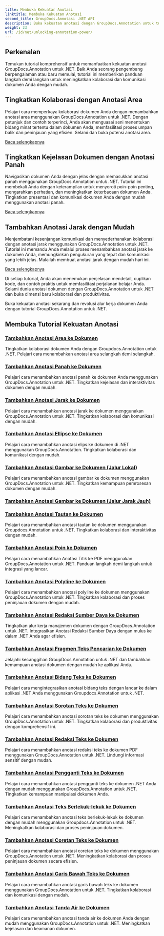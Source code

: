 ```yaml
---
title: Membuka Kekuatan Anotasi
linktitle: Membuka Kekuatan Anotasi
second_title: GroupDocs.Annotasi .NET API
description: Buka kekuatan anotasi dengan GroupDocs.Annotation untuk tutorial .NET. Pelajari cara menambahkan berbagai anotasi selangkah demi selangkah dan tingkatkan kolaborasi dengan mudah.
weight: 23
url: /id/net/unlocking-annotation-power/
---
```

## Perkenalan

Temukan tutorial komprehensif untuk memanfaatkan kekuatan anotasi GroupDocs.Annotation untuk .NET. Baik Anda seorang pengembang berpengalaman atau baru memulai, tutorial ini memberikan panduan langkah demi langkah untuk meningkatkan kolaborasi dan komunikasi dokumen Anda dengan mudah.

## Tingkatkan Kolaborasi dengan Anotasi Area

Pelajari cara memperkaya kolaborasi dokumen Anda dengan menambahkan anotasi area menggunakan GroupDocs.Annotation untuk .NET. Dengan petunjuk dan contoh terperinci, Anda akan menguasai seni menentukan bidang minat tertentu dalam dokumen Anda, memfasilitasi proses umpan balik dan peninjauan yang efisien. Selami dan buka potensi anotasi area.

[Baca selengkapnya](./add-area-annotation/)

## Tingkatkan Kejelasan Dokumen dengan Anotasi Panah

Navigasikan dokumen Anda dengan jelas dengan memasukkan anotasi panah menggunakan GroupDocs.Annotation untuk .NET. Tutorial ini membekali Anda dengan keterampilan untuk menyoroti poin-poin penting, mengarahkan perhatian, dan meningkatkan keterbacaan dokumen Anda. Tingkatkan presentasi dan komunikasi dokumen Anda dengan mudah menggunakan anotasi panah.

[Baca selengkapnya](./add-arrow-annotation/)

## Tambahkan Anotasi Jarak dengan Mudah

Menjembatani kesenjangan komunikasi dan menyederhanakan kolaborasi dengan anotasi jarak menggunakan GroupDocs.Annotation untuk .NET. Tutorial ini memandu Anda melalui proses menambahkan anotasi jarak ke dokumen Anda, memungkinkan pengukuran yang tepat dan komunikasi yang lebih jelas. Mulailah membuat anotasi jarak dengan mudah hari ini.

[Baca selengkapnya](./add-distance-annotation/)

Di setiap tutorial, Anda akan menemukan penjelasan mendetail, cuplikan kode, dan contoh praktis untuk memfasilitasi perjalanan belajar Anda. Selami dunia anotasi dokumen dengan GroupDocs.Annotation untuk .NET dan buka dimensi baru kolaborasi dan produktivitas.

Buka kekuatan anotasi sekarang dan revolusi alur kerja dokumen Anda dengan tutorial GroupDocs.Annotation untuk .NET.

## Membuka Tutorial Kekuatan Anotasi
### [Tambahkan Anotasi Area ke Dokumen](./add-area-annotation/)
Tingkatkan kolaborasi dokumen Anda dengan Groupdocs.Annotation untuk .NET. Pelajari cara menambahkan anotasi area selangkah demi selangkah.
### [Tambahkan Anotasi Panah ke Dokumen](./add-arrow-annotation/)
Pelajari cara menambahkan anotasi panah ke dokumen Anda menggunakan GroupDocs.Annotation untuk .NET. Tingkatkan kejelasan dan interaktivitas dokumen dengan mudah.
### [Tambahkan Anotasi Jarak ke Dokumen](./add-distance-annotation/)
Pelajari cara menambahkan anotasi jarak ke dokumen menggunakan GroupDocs.Annotation untuk .NET. Tingkatkan kolaborasi dan komunikasi dengan mudah.
### [Tambahkan Anotasi Ellipse ke Dokumen](./add-ellipse-annotation/)
Pelajari cara menambahkan anotasi elips ke dokumen di .NET menggunakan GroupDocs.Annotation. Tingkatkan kolaborasi dan komunikasi dengan mudah.
### [Tambahkan Anotasi Gambar ke Dokumen (Jalur Lokal)](./add-image-annotation-local-path/)
Pelajari cara menambahkan anotasi gambar ke dokumen menggunakan GroupDocs.Annotation untuk .NET. Tingkatkan kemampuan pemrosesan dokumen dengan mudah.
### [Tambahkan Anotasi Gambar ke Dokumen (Jalur Jarak Jauh)](./add-image-annotation-remote-path/)
### [Tambahkan Anotasi Tautan ke Dokumen](./add-link-annotation/)
Pelajari cara menambahkan anotasi tautan ke dokumen menggunakan Groupdocs.Annotation untuk .NET. Tingkatkan kolaborasi dan interaktivitas dengan mudah.
### [Tambahkan Anotasi Poin ke Dokumen](./add-point-annotation/)
Pelajari cara menambahkan Anotasi Titik ke PDF menggunakan GroupDocs.Annotation untuk .NET. Panduan langkah demi langkah untuk integrasi yang lancar.
### [Tambahkan Anotasi Polyline ke Dokumen](./add-polyline-annotation/)
Pelajari cara menambahkan anotasi polyline ke dokumen menggunakan GroupDocs.Annotation untuk .NET. Tingkatkan kolaborasi dan proses peninjauan dokumen dengan mudah.
### [Tambahkan Anotasi Redaksi Sumber Daya ke Dokumen](./add-resources-redaction-annotation/)
Tingkatkan alur kerja manajemen dokumen dengan GroupDocs.Annotation untuk .NET. Integrasikan Anotasi Redaksi Sumber Daya dengan mulus ke dalam .NET Anda agar efisien.
### [Tambahkan Anotasi Fragmen Teks Pencarian ke Dokumen](./add-search-text-fragment-annotation/)
Jelajahi kecanggihan GroupDocs.Annotation untuk .NET dan tambahkan kemampuan anotasi dokumen dengan mudah ke aplikasi Anda.
### [Tambahkan Anotasi Bidang Teks ke Dokumen](./add-text-field-annotation/)
Pelajari cara mengintegrasikan anotasi bidang teks dengan lancar ke dalam aplikasi .NET Anda menggunakan Groupdocs.Annotation untuk .NET.
### [Tambahkan Anotasi Sorotan Teks ke Dokumen](./add-text-highlight-annotation/)
Pelajari cara menambahkan anotasi sorotan teks ke dokumen menggunakan GroupDocs.Annotation untuk .NET. Tingkatkan kolaborasi dan produktivitas dengan komprehensif ini.
### [Tambahkan Anotasi Redaksi Teks ke Dokumen](./add-text-redaction-annotation/)
Pelajari cara menambahkan anotasi redaksi teks ke dokumen PDF menggunakan GroupDocs.Annotation untuk .NET. Lindungi informasi sensitif dengan mudah.
### [Tambahkan Anotasi Pengganti Teks ke Dokumen](./add-text-replacement-annotation/)
Pelajari cara menambahkan anotasi pengganti teks ke dokumen .NET Anda dengan mudah menggunakan GroupDocs.Annotation untuk .NET. Tingkatkan kemampuan manipulasi dokumen Anda.
### [Tambahkan Anotasi Teks Berlekuk-lekuk ke Dokumen](./add-text-squiggly-annotation/)
Pelajari cara menambahkan anotasi teks berlekuk-lekuk ke dokumen dengan mudah menggunakan Groupdocs.Annotation untuk .NET. Meningkatkan kolaborasi dan proses peninjauan dokumen.
### [Tambahkan Anotasi Coretan Teks ke Dokumen](./add-text-strikeout-annotation/)
Pelajari cara menambahkan anotasi coretan teks ke dokumen menggunakan GroupDocs.Annotation untuk .NET. Meningkatkan kolaborasi dan proses peninjauan dokumen secara efisien.
### [Tambahkan Anotasi Garis Bawah Teks ke Dokumen](./add-text-underline-annotation/)
Pelajari cara menambahkan anotasi garis bawah teks ke dokumen menggunakan GroupDocs.Annotation untuk .NET. Tingkatkan kolaborasi dan komunikasi dengan mudah.
### [Tambahkan Anotasi Tanda Air ke Dokumen](./add-watermark-annotation/)
Pelajari cara menambahkan anotasi tanda air ke dokumen Anda dengan mudah menggunakan GroupDocs.Annotation untuk .NET. Meningkatkan kejelasan dan keamanan dokumen.